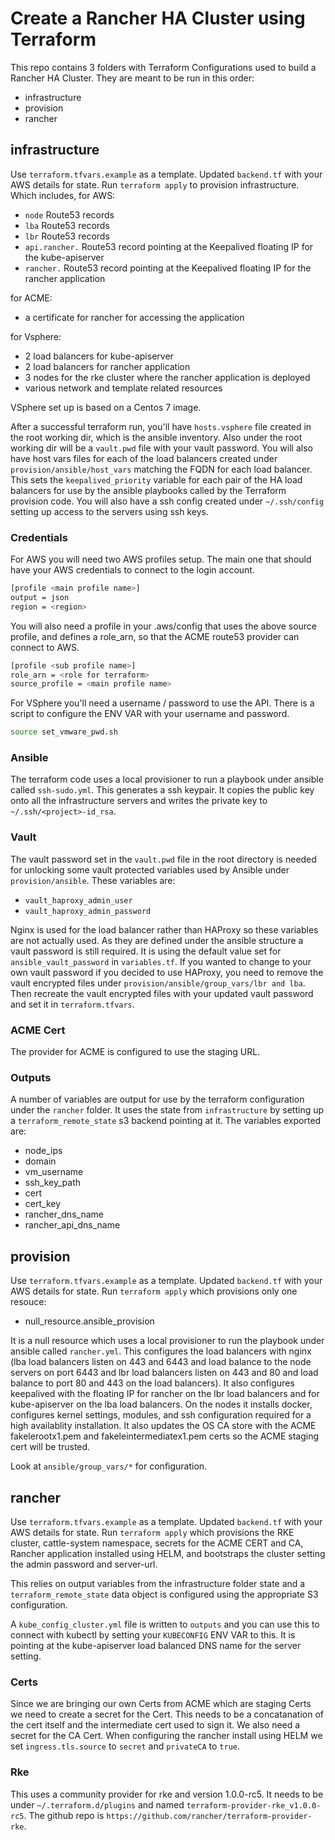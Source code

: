 # Create a Rancher HA Cluster using Terraform

This repo contains 3 folders with Terraform Configurations used to build a Rancher HA Cluster. 
They are meant to be run in this order:
- infrastructure
- provision
- rancher

## infrastructure
Use `terraform.tfvars.example` as a template.
Updated `backend.tf` with your AWS details for state.
Run `terraform apply` to provision infrastructure.
Which includes, for AWS:
- `node` Route53 records
- `lba` Route53 records
- `lbr` Route53 records
- `api.rancher.` Route53 record pointing at the Keepalived floating IP for the kube-apiserver
- `rancher.` Route53 record pointing at the Keepalived floating IP for the rancher application

for ACME:
- a certificate for rancher for accessing the application

for Vsphere:
- 2 load balancers for kube-apiserver
- 2 load balancers for rancher application
- 3 nodes for the rke cluster where the rancher application is deployed
- various network and template related resources

VSphere set up is based on a Centos 7 image.

After a successful terraform run, you'll have `hosts.vsphere` file created in the root working dir, which is the ansible inventory. Also under the root working dir will be a `vault.pwd` file with your vault password. You will also have host vars files for each of the load balancers created under `provision/ansible/host_vars` matching the FQDN for each load balancer. This sets the `keepalived_priority` variable for each pair of the HA load balancers for use by the ansible playbooks called by the Terraform provision code. You will also have a ssh config created under `~/.ssh/config` setting up access to the servers using ssh keys.

### Credentials

For AWS you will need two AWS profiles setup.  The main one that should have your AWS credentials to connect to the login account.
``` sh
[profile <main profile name>]
output = json
region = <region>
```
You will also need a profile in your .aws/config that uses the above source profile, and defines a role_arn, so that the ACME route53 provider can connect to AWS.
``` sh
[profile <sub profile name>]
role_arn = <role for terraform>
source_profile = <main profile name>
```
For VSphere you'll need a username / password to use the API. There is a script to configure the ENV VAR with your username and password.

``` sh
source set_vmware_pwd.sh
```

### Ansible
The terraform code uses a local provisioner to run a playbook under ansible called `ssh-sudo.yml`. This generates a ssh keypair. It copies the public key onto all the infrastructure servers and writes the private key to `~/.ssh/<project>-id_rsa`.

### Vault
The vault password set in the `vault.pwd` file in the root directory is needed for unlocking some vault protected variables used by Ansible under `provision/ansible`. These variables are:
- `vault_haproxy_admin_user`
- `vault_haproxy_admin_password`

Nginx is used for the load balancer rather than HAProxy so these variables are not actually used. As they are defined under the ansible structure a vault password is still required. It is using the default value set for `ansible_vault_password` in `variables.tf`. If you wanted to change to your own vault password if you decided to use HAProxy, you need to remove the vault encrypted files under `provision/ansible/group_vars/lbr and lba`. Then recreate the vault encrypted files with your updated vault password and set it in `terraform.tfvars`.

### ACME Cert
The provider for ACME is configured to use the staging URL.

### Outputs
A number of variables are output for use by the terraform configuration under the `rancher` folder. It uses the state from `infrastructure` by setting up a `terraform_remote_state` s3 backend pointing at it. The variables exported are:

- node_ips
- domain
- vm_username
- ssh_key_path
- cert
- cert_key
- rancher_dns_name
- rancher_api_dns_name

## provision
Use `terraform.tfvars.example` as a template.
Updated `backend.tf` with your AWS details for state.
Run `terraform apply` which provisions only one resouce:
- null_resource.ansible_provision

It is a null resource which uses a local provisioner to run the playbook under ansible called `rancher.yml`. This configures the load balancers with nginx (lba load balancers listen on 443 and 6443 and load balance to the node servers on port 6443 and lbr load balancers listen on 443 and 80 and load balance to port 80 and 443 on the load balancers). It also configures keepalived with the floating IP for rancher on the lbr load balancers and for kube-apiserver on the lba load balancers. On the nodes it installs docker, configures kernel settings, modules, and ssh configuration required for a high availablity installation. It also updates the OS CA store with the ACME fakelerootx1.pem and fakeleintermediatex1.pem certs so the ACME staging cert will be trusted.

Look at `ansible/group_vars/*` for configuration.

## rancher
Use `terraform.tfvars.example` as a template.
Updated `backend.tf` with your AWS details for state.
Run `terraform apply` which provisions the RKE cluster, cattle-system namespace, secrets for the ACME CERT and CA, Rancher application installed using HELM, and bootstraps the cluster setting the admin password and server-url.

This relies on output variables from the infrastructure folder state and a `terraform_remote_state` data object is configured using the appropriate S3 configuration.

A `kube_config_cluster.yml` file is written to `outputs` and you can use this to connect with kubectl by setting your `KUBECONFIG` ENV VAR to this. It is pointing at the kube-apiserver load balanced DNS name for the server setting. 

### Certs
Since we are bringing our own Certs from ACME which are staging Certs we need to create a secret for the Cert. This needs to be a concatanation of the cert itself and the intermediate cert used to sign it. We also need a secret for the CA Cert. When configuring the rancher install using HELM we set `ingress.tls.source` to `secret` and `privateCA` to `true`.

### Rke
This uses a community provider for rke and version 1.0.0-rc5. It needs to be under `~/.terraform.d/plugins` and named `terraform-provider-rke_v1.0.0-rc5`. The github repo is `https://github.com/rancher/terraform-provider-rke`.
